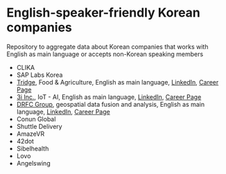 # English-speaker-friendly Korean companies
Repository to aggregate data about Korean companies that works with English as main language or accepts non-Korean speaking members

- CLIKA
- SAP Labs Korea
- [Tridge](https://www.tridge.com/), Food & Agriculture, English as main language, [LinkedIn](https://www.linkedin.com/company/tridge/), [Career Page](https://www.tridge.com/career)
- [3i Inc.](https://www.3i.ai/), IoT - AI, English as main language, [LinkedIn](https://www.linkedin.com/company/3i-ai/), [Career Page](https://www.3i.ai/job-post)
- [DRFC Group](https://www.dfrc.com.sg/), geospatial data fusion and analysis, English as main language, [LinkedIn](https://www.linkedin.com/company/dfrc-ag/), [Career Page](https://www.dfrc.com.sg/careers/)
- Conun Global
- Shuttle Delivery
- AmazeVR
- 42dot
- Sibelhealth
- Lovo
- Angelswing
